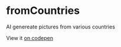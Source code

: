 # fromCountries
AI genereate pictures from various countries

View it [on codepen](https://codepen.io/netsi1964/pen/NWJPyMb)